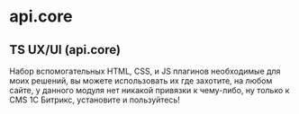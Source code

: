 # api.core

## TS UX/UI (api.core)

   Набор вспомогательных HTML, CSS, и JS плагинов необходимые для моих решений, вы можете использовать их где захотите, на любом сайте, у данного модуля нет никакой привязки к чему-либо, ну только к CMS 1С Битрикс, установите и пользуйтесь!